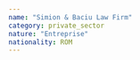 ```yaml
---
name: "Simion & Baciu Law Firm"
category: private_sector
nature: "Entreprise"
nationality: ROM
---
```

    